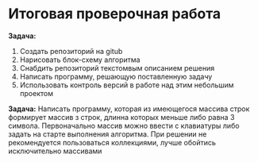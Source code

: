 # Итоговая проверочная работа

**Задача:**
1. Создать репозиторий на gitub
2. Нарисовать блок-схему алгоритма
3. Снабдить репозиторий текстомвым описанием решения
4. Написать программу, решающую поставленную задачу
5. Использовать контроль версий в работе над этим небольшим проектом

**Задача:** Написать программу, которая из имеющегося массива строк формирует массив з строк, длинна которых меньше либо равна 3 символа. Первоначально массив можно ввести с клавиатуры либо задать на старте выполнения алгоритма. При решении не рекомендуется пользоваться коллекциями, лучше обойтись исключительно массивами
